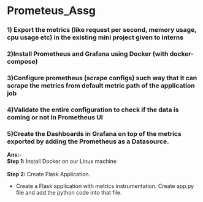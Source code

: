 # Prometeus_Assg
###   1) Export the metrics (like request per second, memory usage, cpu usage etc) in the existing mini project given to Interns<br>
### 2)Install Prometheus and Grafana using Docker (with docker-compose)<br> 
### 3)Configure prometheus (scrape configs) such way that it can scrape the metrics from default metric path of the application job<br> 
### 4)Validate the entire configuration to check if the data is coming or not in Prometheus UI<br> 
### 5)Create the Dashboards in Grafana on top of the metrics exported by adding the Prometheus as a Datasource.<br>
**Ans:-** <br>
**Step 1:** Install Docker on our Linux machine <br><br>
 **Step 2:** Create Flask Application.<br>
  + Create a Flask application with metrics instrumentation. Create app.py file and add the python code into that file.<br>

